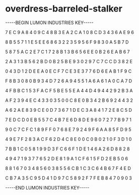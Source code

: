 # overdress-barreled-stalker

-----BEGIN LUMON INDUSTRIES KEY-----

7 E C 9 A 8 4 0 9 C 4 8 B 3 E A 2 C A 1 0 8 C D 3 4 3 6 A E 9 6

8 B 5 5 7 1 1 E 5 E E 6 8 6 3 2 2 3 5 9 5 6 F 9 8 3 0 A 5 B 7 D

5 8 7 5 A C 2 E 7 C 1 7 2 8 B 1 3 B 6 5 6 E E 0 B 2 6 E A B 6 7

2 A 3 1 3 B 5 6 2 B D 0 B 2 5 B E 9 3 0 2 9 7 C 7 C C D 3 8 2 E

0 4 3 D 1 2 D E E A 0 E C F 7 C E 3 E 3 7 7 6 D 6 E A B 1 F 9 C

F 8 B 3 0 8 0 B 9 3 4 D 7 2 6 A 9 4 5 5 1 A 6 A 6 1 A 0 C A 7 D

4 F B B C 1 5 3 F A C F 5 B E 5 5 E A 4 4 D 4 9 4 4 2 9 2 B 3 A

A F 2 3 9 4 E C 4 3 3 0 3 5 0 0 C 8 E 0 B 3 4 2 B 6 9 2 4 4 3 2

A 6 2 A E 8 3 9 C E 0 D 7 3 6 7 1 D E C 3 A 8 4 1 7 2 E 8 C 5 D

7 E D C D 0 E B 5 5 7 C 4 B 7 E 6 D 8 D E 9 6 0 7 2 7 7 B 9 7 1

9 0 C 7 C F C 1 8 9 F F 0 7 6 8 E 7 9 2 4 9 F 6 A A 8 5 F D 9 5

4 9 E 7 F 2 8 3 A C F 6 2 D 4 C 8 E 0 0 C 0 B 0 2 1 0 F 3 D 1 0

7 B B 1 C 0 5 8 1 9 9 D 3 F C 6 6 F 1 D E 1 4 6 A 2 6 D 8 8 2 8

4 9 4 7 1 9 3 7 7 6 5 2 D E 8 1 9 A 1 C F 6 1 5 F D 2 E B 5 0 6

8 8 1 6 7 0 3 4 8 5 6 0 3 8 5 5 6 C B 1 C 3 C 6 4 B 6 7 F 4 E D

C B 7 A 3 5 C 9 5 D 4 1 D 9 7 C 5 8 9 2 F 7 F E B 8 4 7 0 9 0 3

-----END LUMON INDUSTRIES KEY-----
